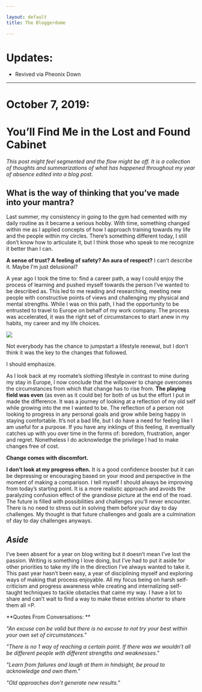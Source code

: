 ```yaml
---

layout: default
title: The Bloggerdome

---
```


# Updates:
 * Revived via Pheonix Down

---
# October 7, 2019:
# You’ll Find Me in the Lost and Found Cabinet

*This post might feel segmented and the flow might be off. It is a collection of thoughts and summarizations of what has happened throughout my year of absence edited into a blog post.*

## What is the way of thinking that you’ve made into your mantra?

Last summer, my consistency in going to the gym had cemented with my daily routine as it became a serious hobby. With time, something changed within me as I applied concepts of how I approach training towards my life and the people within my circles. There’s something different today, I still don’t know how to articulate it, but I think those who speak to me recognize it better than I can. 

**A sense of trust? A feeling of safety? An aura of respect?** I can’t describe it.
Maybe I’m just delusional?

A year ago I took the time to: find a career path, a way I could enjoy the process of learning and pushed myself towards the person I’ve wanted to be described as. This led to me reading and researching, meeting new people with constructive points of views and challenging my physical and mental strengths. While I was on this path, I had the opportunity to be entrusted to travel to Europe on behalf of my work company. The process was accelerated, it was the right set of circumstances to start anew in my habits, my career and my life choices.

![](https://www.mckinsey.com/~/media/McKinsey/Featured%20Insights/Leading%20in%20the%2021st%20Century/Change%20leader%20change%20thyself/Boaz%20Fox_1536x1536_Original.ashx)

Not everybody has the chance to jumpstart a lifestyle renewal, but I don’t think it was the key to the changes that followed. 

I should emphasize. 

As I look back at my roomate’s slothing lifestyle in contrast to mine during my stay in Europe, I now conclude that the willpower to change overcomes the circumstances from which that change has to rise from. **The playing field was even** (as even as it could be) for both of us but the effort I put in made the difference. It was a journey of looking at a reflection of my old self while growing into the me I wanted to be. The reflection of a person not looking to progress in any personal goals and grow while being happy in staying comfortable. It’s not a bad life, but I do have a need for feeling like I am useful for a purpose. If you have any inklings of this feeling, it eventually catches up with you over time in the forms of: boredom, frustration, anger and regret. Nonetheless I do acknowledge the privilege I had to make changes free of cost.

**Change comes with discomfort.**

**I don’t look at my progress often.** It is a good confidence booster but it can be depressing or encouraging based on your mood and perspective in the moment of making a comparison. I tell myself I should always be improving from today’s starting point. It is a more realistic approach and avoids the paralyzing confusion effect of the grandiose picture at the end of the road. The future is filled with possibilities and challenges you'll never encounter. There is no need to stress out in solving them before your day to day challenges. My thought is that future challenges and goals are a culmination of day to day challenges anyways.

## *Aside*
I’ve been absent for a year on blog writing but it doesn’t mean I’ve lost the passion. Writing is something I love doing, but I’ve had to put it aside for other priorities to take my life in the direction I’ve always wanted to take it. This past year hasn’t been easy, a year of disciplining myself and exploring ways of making that process enjoyable. All my focus being on harsh self-criticism and progress awareness while creating and internalizing self-taught techniques to tackle obstacles that came my way. I have a lot to share and can’t wait to find a way to make these entries shorter to share them all =P.

**Quotes From Conversations: **

*"An excuse can be valid but there is no excuse to not try your best within your own set of circumstances."*

*"There is no 1 way of reaching a certain point. If there was we wouldn’t all be different people with different strengths and weaknesses."*

*"Learn from failures and laugh at them in hindsight, be proud to acknowledge and own them."*

*"Old approaches don’t generate new results."*